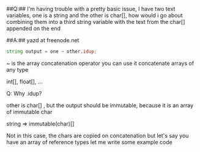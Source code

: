 ##Q:##
I'm having trouble with a pretty basic issue, I have two text variables, one is a string and the other is char[], how would i go about combining them into a third string variable with the text from the char[] appended on the end

##A:##
yazd at freenode.net

```d
string output = one ~ other.idup;
```

~ is the array concatenation operator
you can use it concatenate arrays of any type

  int[], float[], ...

Q: Why .idup?

other is char[] , but the output should be immutable, because it is an array of immutable char

  string => immutable(char)[]

Not in this case, the chars are copied on concatenation
but let's say you have an array of reference types
let me write some example code
